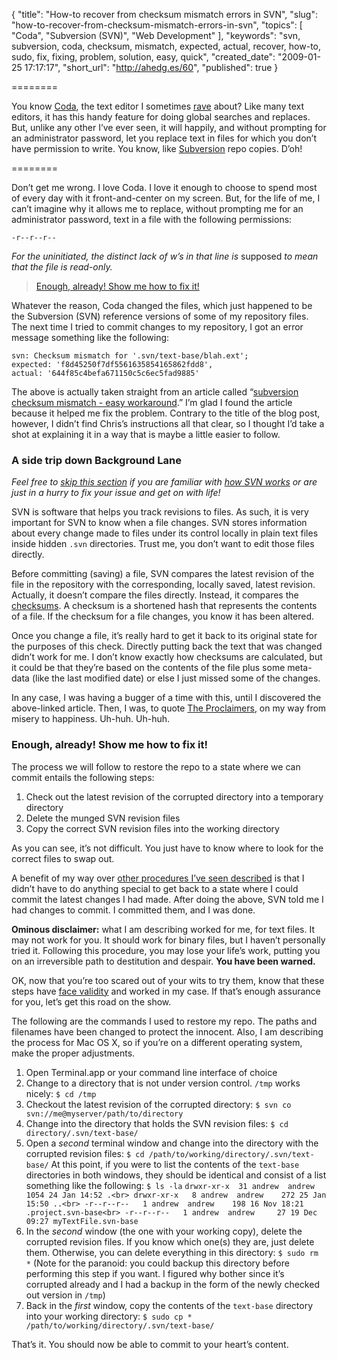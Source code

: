 {
  "title": "How-to recover from checksum mismatch errors in SVN",
  "slug": "how-to-recover-from-checksum-mismatch-errors-in-svn",
  "topics": [
    "Coda",
    "Subversion (SVN)",
    "Web Development"
  ],
  "keywords": "svn, subversion, coda, checksum, mismatch, expected, actual, recover, how-to, sudo, fix, fixing, problem, solution, easy, quick",
  "created_date": "2009-01-25 17:17:17",
  "short_url": "http://ahedg.es/60",
  "published": true
}

========

You know [Coda](http://www.panic.com/coda/), the text editor I sometimes [rave](http://andrew.hedges.name/blog/2008/08/27/coda-1-dot-5-is-the-bees-knees) about? Like many text editors, it has this handy feature for doing global searches and replaces. But, unlike any other I’ve ever seen, it will happily, and without prompting for an administrator password, let you replace text in files for which you don’t have permission to write. You know, like [Subversion](http://subversion.tigris.org/) repo copies. D’oh!

========

Don’t get me wrong. I love Coda. I love it enough to choose to spend most of every day with it front-and-center on my screen. But, for the life of me, I can’t imagine why it allows me to replace, without prompting me for an administrator password, text in a file with the following permissions:

    -r--r--r--

_For the uninitiated, the distinct lack of w’s in that line is_ supposed _to mean that the file is read-only._

> [Enough, already! Show me how to fix it!](#enough-already)

Whatever the reason, Coda changed the files, which just happened to be the Subversion (SVN) reference versions of some of my repository files. The next time I tried to commit changes to my repository, I got an error message something like the following:

    svn: Checksum mismatch for '.svn/text-base/blah.ext';
    expected: 'f8d45250f7df5561635854165862fdd8',
    actual: '644f85c4befa671150c5c6ec5fad9885'

The above is actually taken straight from an article called “[subversion checksum mismatch - easy workaround](http://glob.bushi.net.nz/glob/2007/02/14/subversion-checksum-mismatch-easy-workaround/).” I’m glad I found the article because it helped me fix the problem. Contrary to the title of the blog post, however, I didn’t find Chris’s instructions all that clear, so I thought I’d take a shot at explaining it in a way that is maybe a little easier to follow.

### A side trip down Background Lane

_Feel free to [skip this section](#enough-already) if you are familiar with [how SVN works](http://en.wikipedia.org/wiki/Subversion_(software)) or are just in a hurry to fix your issue and get on with life!_

SVN is software that helps you track revisions to files. As such, it is very important for SVN to know when a file changes. SVN stores information about every change made to files under its control locally in plain text files inside hidden `.svn` directories. Trust me, you don’t want to edit those files directly.

Before committing (saving) a file, SVN compares the latest revision of the file in the repository with the corresponding, locally saved, latest revision. Actually, it doesn’t compare the files directly. Instead, it compares the [checksums](http://en.wikipedia.org/wiki/Checksum). A checksum is a shortened hash that represents the contents of a file. If the checksum for a file changes, you know it has been altered.

Once you change a file, it’s really hard to get it back to its original state for the purposes of this check. Directly putting back the text that was changed didn’t work for me. I don’t know exactly how checksums are calculated, but it could be that they’re based on the contents of the file plus some meta-data (like the last modified date) or else I just missed some of the changes.

In any case, I was having a bugger of a time with this, until I discovered the above-linked article. Then, I was, to quote [The Proclaimers](http://www.youtube.com/watch?v=1Xmlb3ZRPuU), on my way from misery to happiness. Uh-huh. Uh-huh.

<a name="enough-already"></a>
### Enough, already! Show me how to fix it!

The process we will follow to restore the repo to a state where we can commit entails the following steps:

1. Check out the latest revision of the corrupted directory into a temporary directory
2. Delete the munged SVN revision files
3. Copy the correct SVN revision files into the working directory

As you can see, it’s not difficult. You just have to know where to look for the correct files to swap out.

A benefit of my way over [other procedures I’ve seen described](http://stackoverflow.com/questions/6130/repair-svn-checksum) is that I didn’t have to do anything special to get back to a state where I could commit the latest changes I had made. After doing the above, SVN told me I had changes to commit. I committed them, and I was done.

**Ominous disclaimer:** what I am describing worked for me, for text files. It may not work for you. It should work for binary files, but I haven’t personally tried it. Following this procedure, you may lose your life’s work, putting you on an irreversible path to destitution and despair. **You have been warned.**

OK, now that you’re too scared out of your wits to try them, know that these steps have [face validity](http://en.wikipedia.org/wiki/Face_validity) and worked in my case. If that’s enough assurance for you, let’s get this road on the show.

The following are the commands I used to restore my repo. The paths and filenames have been changed to protect the innocent. Also, I am describing the process for Mac OS X, so if you’re on a different operating system, make the proper adjustments.

1. Open Terminal.app or your command line interface of choice
2. Change to a directory that is not under version control. `/tmp` works nicely: `$ cd /tmp`
3. Checkout the latest revision of the corrupted directory: `$ svn co svn://me@myserver/path/to/directory`
4. Change into the directory that holds the SVN revision files: `$ cd directory/.svn/text-base/`
5. Open a _second_ terminal window and change into the directory with the corrupted revision files: `$ cd /path/to/working/directory/.svn/text-base/` At this point, if you were to list the contents of the `text-base` directories in both windows, they should be identical and consist of a list something like the following: `$ ls -la` `drwxr-xr-x  31 andrew  andrew   1054 24 Jan 14:52 .<br>
drwxr-xr-x   8 andrew  andrew    272 25 Jan 15:50 ..<br>
-r--r--r--   1 andrew  andrew    198 16 Nov 18:21 .project.svn-base<br>
-r--r--r--   1 andrew  andrew     27 19 Dec 09:27 myTextFile.svn-base`
6. In the _second_ window (the one with your working copy), delete the corrupted revision files. If you know which one(s) they are, just delete them. Otherwise, you can delete everything in this directory: `$ sudo rm *` (Note for the paranoid: you could backup this directory before performing this step if you want. I figured why bother since it’s corrupted already and I had a backup in the form of the newly checked out version in `/tmp`)
7. Back in the _first_ window, copy the contents of the `text-base` directory into your working directory: `$ sudo cp * /path/to/working/directory/.svn/text-base/`

That’s it. You should now be able to commit to your heart’s content.

